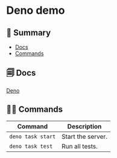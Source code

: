 # Deno demo

## 📑 Summary

- [Docs](#-docs)
- [Commands](#-commands)

## 🗐 Docs

[Deno](https://deno.land)

## 👨‍💻 Commands

| Command           | Description       |
| ----------------- | ----------------- |
| `deno task start` | Start the server. |
| `deno task test`  | Run all tests.    |

